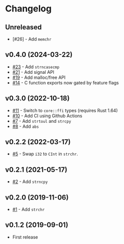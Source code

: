 # Changelog

## Unreleased

* [#26] - Add `memchr` 

## v0.4.0 (2024-03-22)

* [#23] - Add `strncasecmp`
* [#21] - Add signal API
* [#19] - Add malloc/free API
* [#14] - C function exports now gated by feature flags

[#23]: https://github.com/rust-embedded-community/tinyrlibc/pull/23
[#21]: https://github.com/rust-embedded-community/tinyrlibc/pull/21
[#19]: https://github.com/rust-embedded-community/tinyrlibc/pull/19
[#14]: https://github.com/rust-embedded-community/tinyrlibc/pull/14

## v0.3.0 (2022-10-18)

* [#11] - Switch to `core::ffi` types (requires Rust 1.64)
* [#10] - Add CI using Github Actions
* [#7] - Add `strtoul` and `strcpy`
* [#8] - Add `abs`

[#11]: https://github.com/rust-embedded-community/tinyrlibc/pull/11
[#10]: https://github.com/rust-embedded-community/tinyrlibc/pull/10
[#7]: https://github.com/rust-embedded-community/tinyrlibc/pull/7
[#8]: https://github.com/rust-embedded-community/tinyrlibc/pull/8

## v0.2.2 (2022-03-17)

* [#5] - Swap `i32` to `CInt` in `strchr`.

[#5]: https://github.com/rust-embedded-community/tinyrlibc/pull/5

## v0.2.1 (2021-05-17)

* [#2] - Add `strncpy`

[#2]: https://github.com/rust-embedded-community/tinyrlibc/pull/2

## v0.2.0 (2019-11-06)

* [#1] - Add `strchr`

[#1]: https://github.com/rust-embedded-community/tinyrlibc/pull/1

## v0.1.2 (2019-09-01)

* First release
